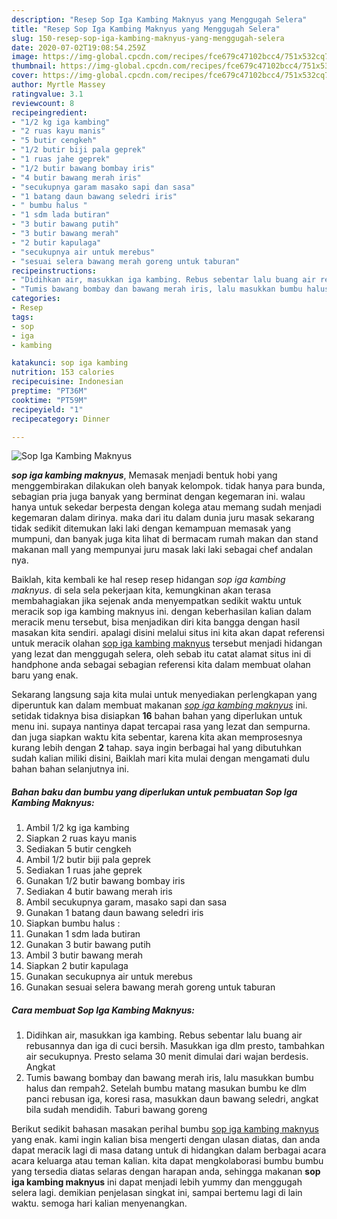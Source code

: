 ```yaml
---
description: "Resep Sop Iga Kambing Maknyus yang Menggugah Selera"
title: "Resep Sop Iga Kambing Maknyus yang Menggugah Selera"
slug: 150-resep-sop-iga-kambing-maknyus-yang-menggugah-selera
date: 2020-07-02T19:08:54.259Z
image: https://img-global.cpcdn.com/recipes/fce679c47102bcc4/751x532cq70/sop-iga-kambing-maknyus-foto-resep-utama.jpg
thumbnail: https://img-global.cpcdn.com/recipes/fce679c47102bcc4/751x532cq70/sop-iga-kambing-maknyus-foto-resep-utama.jpg
cover: https://img-global.cpcdn.com/recipes/fce679c47102bcc4/751x532cq70/sop-iga-kambing-maknyus-foto-resep-utama.jpg
author: Myrtle Massey
ratingvalue: 3.1
reviewcount: 8
recipeingredient:
- "1/2 kg iga kambing"
- "2 ruas kayu manis"
- "5 butir cengkeh"
- "1/2 butir biji pala geprek"
- "1 ruas jahe geprek"
- "1/2 butir bawang bombay iris"
- "4 butir bawang merah iris"
- "secukupnya garam masako sapi dan sasa"
- "1 batang daun bawang seledri iris"
- " bumbu halus "
- "1 sdm lada butiran"
- "3 butir bawang putih"
- "3 butir bawang merah"
- "2 butir kapulaga"
- "secukupnya air untuk merebus"
- "sesuai selera bawang merah goreng untuk taburan"
recipeinstructions:
- "Didihkan air, masukkan iga kambing. Rebus sebentar lalu buang air rebusannya dan iga di cuci bersih. Masukkan iga dlm presto, tambahkan air secukupnya. Presto selama 30 menit dimulai dari wajan berdesis. Angkat"
- "Tumis bawang bombay dan bawang merah iris, lalu masukkan bumbu halus dan rempah2. Setelah bumbu matang masukan bumbu ke dlm panci rebusan iga, koresi rasa, masukkan daun bawang seledri, angkat bila sudah mendidih. Taburi bawang goreng"
categories:
- Resep
tags:
- sop
- iga
- kambing

katakunci: sop iga kambing 
nutrition: 153 calories
recipecuisine: Indonesian
preptime: "PT36M"
cooktime: "PT59M"
recipeyield: "1"
recipecategory: Dinner

---
```



![Sop Iga Kambing Maknyus](https://img-global.cpcdn.com/recipes/fce679c47102bcc4/751x532cq70/sop-iga-kambing-maknyus-foto-resep-utama.jpg)

<b><i>sop iga kambing maknyus</i></b>, Memasak menjadi bentuk hobi yang menggembirakan dilakukan oleh banyak kelompok. tidak hanya para bunda, sebagian pria juga banyak yang berminat dengan kegemaran ini. walau hanya untuk sekedar berpesta dengan kolega atau memang sudah menjadi kegemaran dalam dirinya. maka dari itu dalam dunia juru masak sekarang tidak sedikit ditemukan laki laki dengan kemampuan memasak yang mumpuni, dan banyak juga kita lihat di bermacam rumah makan dan stand makanan mall yang mempunyai juru masak laki laki sebagai chef andalan nya.



Baiklah, kita kembali ke hal resep resep hidangan <i>sop iga kambing maknyus</i>. di sela sela pekerjaan kita, kemungkinan akan terasa membahagiakan jika sejenak anda menyempatkan sedikit waktu untuk meracik sop iga kambing maknyus ini. dengan keberhasilan kalian dalam meracik menu tersebut, bisa menjadikan diri kita bangga dengan hasil masakan kita sendiri. apalagi disini melalui situs ini kita akan dapat referensi untuk meracik olahan <u>sop iga kambing maknyus</u> tersebut menjadi hidangan yang lezat dan menggugah selera, oleh sebab itu catat alamat situs ini di handphone anda sebagai sebagian referensi kita dalam membuat olahan baru yang enak.


Sekarang langsung saja kita mulai untuk menyediakan perlengkapan yang diperuntuk kan dalam membuat makanan <u><i>sop iga kambing maknyus</i></u> ini. setidak tidaknya bisa disiapkan <b>16</b> bahan bahan yang diperlukan untuk menu ini. supaya nantinya dapat tercapai rasa yang lezat dan sempurna. dan juga siapkan waktu kita sebentar, karena kita akan memprosesnya kurang lebih dengan <b>2</b> tahap. saya ingin berbagai hal yang dibutuhkan sudah kalian miliki disini, Baiklah mari kita mulai dengan mengamati dulu bahan bahan selanjutnya ini.

<!--inarticleads1-->

##### Bahan baku dan bumbu yang diperlukan untuk pembuatan Sop Iga Kambing Maknyus:

1. Ambil 1/2 kg iga kambing
1. Siapkan 2 ruas kayu manis
1. Sediakan 5 butir cengkeh
1. Ambil 1/2 butir biji pala geprek
1. Sediakan 1 ruas jahe geprek
1. Gunakan 1/2 butir bawang bombay iris
1. Sediakan 4 butir bawang merah iris
1. Ambil secukupnya garam, masako sapi dan sasa
1. Gunakan 1 batang daun bawang seledri iris
1. Siapkan  bumbu halus :
1. Gunakan 1 sdm lada butiran
1. Gunakan 3 butir bawang putih
1. Ambil 3 butir bawang merah
1. Siapkan 2 butir kapulaga
1. Gunakan secukupnya air untuk merebus
1. Gunakan sesuai selera bawang merah goreng untuk taburan




<!--inarticleads2-->

##### Cara membuat Sop Iga Kambing Maknyus:

1. Didihkan air, masukkan iga kambing. Rebus sebentar lalu buang air rebusannya dan iga di cuci bersih. Masukkan iga dlm presto, tambahkan air secukupnya. Presto selama 30 menit dimulai dari wajan berdesis. Angkat
1. Tumis bawang bombay dan bawang merah iris, lalu masukkan bumbu halus dan rempah2. Setelah bumbu matang masukan bumbu ke dlm panci rebusan iga, koresi rasa, masukkan daun bawang seledri, angkat bila sudah mendidih. Taburi bawang goreng




Berikut sedikit bahasan masakan perihal bumbu <u>sop iga kambing maknyus</u> yang enak. kami ingin kalian bisa mengerti dengan ulasan diatas, dan anda dapat meracik lagi di masa datang untuk di hidangkan dalam berbagai acara acara keluarga atau teman kalian. kita dapat mengkolaborasi bumbu bumbu yang tersedia diatas selaras dengan harapan anda, sehingga makanan <b>sop iga kambing maknyus</b> ini dapat menjadi lebih yummy dan menggugah selera lagi. demikian penjelasan singkat ini, sampai bertemu lagi di lain waktu. semoga hari kalian menyenangkan.
